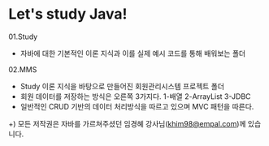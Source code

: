 # Let's study Java!
01.Study <br/>
- 자바에 대한 기본적인 이론 지식과 이를 실제 예시 코드를 통해 배워보는 폴더 <br/>

02.MMS <br/>
- Study  이론 지식을 바탕으로 만들어진 회원관리시스템 프로젝트 폴더<br/>
- 회원 데이터를 저장하는 방식은 오른쪽 3가지다. 1-배열 2-ArrayList 3-JDBC <br/>
- 일반적인 CRUD 기반의 데이터 처리방식을 따르고 있으며 MVC 패턴을 따른다. <br/>

+) 모든 저작권은 자바를 가르쳐주셨던 임경혜 강사님(khim98@empal.com)께 있습니다.

